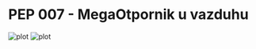 # PEP 007 - MegaOtpornik u vazduhu

![plot](![image](https://github.com/user-attachments/assets/2e1dcd2f-c599-44e2-aa75-4e92b1154b7f))
![plot](006_pcb.png)

